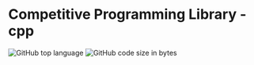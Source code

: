 # Competitive Programming Library - cpp

![GitHub top language](https://img.shields.io/github/languages/top/cprefer/cplibrary-cpp)
![GitHub code size in bytes](https://img.shields.io/github/languages/code-size/cprefer/cplibrary-cpp)

